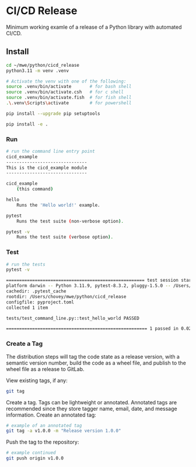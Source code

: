 # CI/CD Release

Minimum working examle of a release of a Python library with automated CI/CD.

## Install

```bash
cd ~/mwe/python/cicd_release
python3.11 -m venv .venv

# Activate the venv with one of the following:
source .venv/bin/activate       # for bash shell
source .venv/bin/activate.csh   # for c shell
source .venv/bin/activate.fish  # for fish shell
.\.venv\Scripts\activate        # for powershell

pip install --upgrade pip setuptools

pip install -e .
```

### Run

```bash
# run the command line entry point
cicd_example
-------------------------------
This is the cicd_example module
-------------------------------

cicd_example
    (this command)

hello
    Runs the 'Hello world!' example.

pytest
    Runs the test suite (non-verbose option).

pytest -v
    Runs the test suite (verbose option).
```

### Test

```bash
# run the tests
pytest -v

===================================================== test session starts =====================================================
platform darwin -- Python 3.11.9, pytest-8.3.2, pluggy-1.5.0 -- /Users/chovey/mwe/python/cicd_release/.venv/bin/python3.11
cachedir: .pytest_cache
rootdir: /Users/chovey/mwe/python/cicd_release
configfile: pyproject.toml
collected 1 item                                                                                                              

tests/test_command_line.py::test_hello_world PASSED                                                                     [100%]

====================================================== 1 passed in 0.02s ======================================================
```

### Create a Tag

The distribution steps will tag the code state as a release version, with a semantic version number, build the code as a wheel file, and publish to the wheel file as a release to GitLab.

View existing tags, if any:

```bash
git tag
```

Create a tag.  Tags can be lightweight or annotated.
Annotated tags are recommended since they store tagger name, email, date, and
message information.  Create an annotated tag:

```bash
# example of an annotated tag
git tag -a v1.0.0 -m "Release version 1.0.0"
```

Push the tag to the repository:

```bash
# example continued
git push origin v1.0.0
```